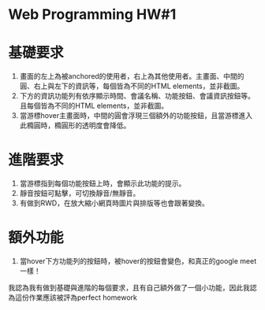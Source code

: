 # Web Programming HW#1

# 基礎要求

1. 畫面的左上為被anchored的使用者，右上為其他使用者。主畫面、中間的圓、右上與左下的資訊等，每個皆為不同的HTML elements，並非截圖。
2. 下方的資訊功能列有依序顯示時間、會議名稱、功能按鈕、會議資訊按鈕等。且每個皆為不同的HTML elements，並非截圖。
3. 當游標hover主畫面時，中間的圓會浮現三個額外的功能按鈕，且當游標進入此橢圓時，橢圓形的透明度會降低。

# 進階要求

1. 當游標指到每個功能按鈕上時，會顯示此功能的提示。
2. 靜音按鈕可點擊，可切換靜音/無靜音。
3. 有做到RWD，在放大縮小網頁時圖片與排版等也會跟著變換。

# 額外功能

1. 當hover下方功能列的按鈕時，被hover的按鈕會變色，和真正的google meet一樣！

我認為我有做到基礎與進階的每個要求，且有自己額外做了一個小功能，因此我認為這份作業應該被評為perfect homework
